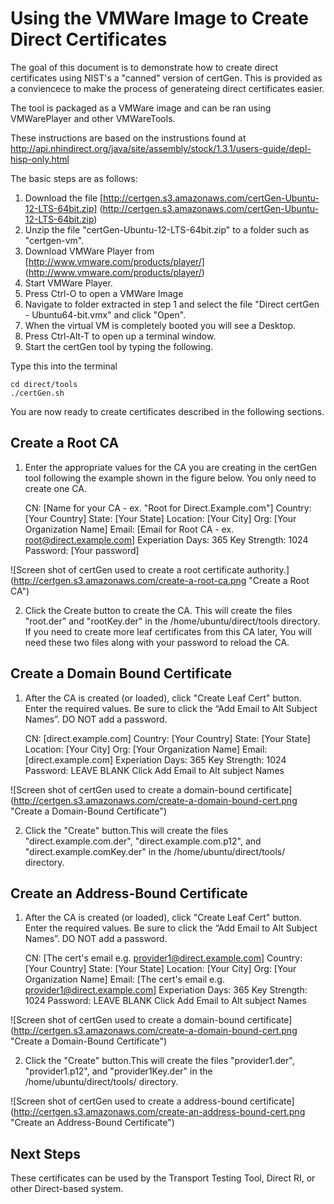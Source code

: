 Using the VMWare Image to Create Direct Certificates
====================================================

The goal of this document is to demonstrate how to create direct certificates
using NIST's a "canned" version of certGen. This is provided as a conviencece to
make the process of generateing direct certificates easier.

The tool is packaged as a VMWare image and can be ran using VMWarePlayer and
other VMWareTools.

These instructions are based on the instrustions found at
http://api.nhindirect.org/java/site/assembly/stock/1.3.1/users-guide/depl-hisp-only.html

The basic steps are as follows:

1. Download the file [http://certgen.s3.amazonaws.com/certGen-Ubuntu-12-LTS-64bit.zip]
(http://certgen.s3.amazonaws.com/certGen-Ubuntu-12-LTS-64bit.zip)
1. Unzip the file "certGen-Ubuntu-12-LTS-64bit.zip" to a folder such as "certgen-vm".
2. Download VMWare Player from [http://www.vmware.com/products/player/]
(http://www.vmware.com/products/player/)
3. Start VMWare Player.
4. Press Ctrl-O to open a VMWare Image
5. Navigate to folder extracted in step 1 and select the file
"Direct certGen - Ubuntu64-bit.vmx" and click "Open".
6. When the virtual VM is completely booted you will see a Desktop.
7. Press Ctrl-Alt-T to open up a terminal window.
8. Start the certGen tool by typing the following.

Type this into the terminal

    cd direct/tools
    ./certGen.sh


You are now ready to create certificates described in the following sections.


Create a Root CA
----------------

1. Enter the appropriate values for the CA you are creating in the certGen tool
following the example shown in the figure below. You only need to create one CA.


    CN:                 [Name for your CA - ex. "Root for Direct.Example.com"]
    Country:            [Your Country]
    State:              [Your State]
    Location:           [Your City]
    Org:                [Your Organization Name]
    Email:              [Email for Root CA - ex. root@direct.example.com]
    Experiation Days:   365
    Key Strength:       1024
    Password:           [Your password]

![Screen shot of certGen used to create a root certificate authority.]
(http://certgen.s3.amazonaws.com/create-a-root-ca.png
"Create a Root CA")


2. Click the Create button to create the CA. This will create the files
"root.der" and "rootKey.der" in the /home/ubuntu/direct/tools directory.
If you need to create more leaf certificates from this CA later, You will need
these two files along with your password to reload the CA.



Create a Domain Bound Certificate
--------------------------------

1. After the CA is created (or loaded), click "Create Leaf Cert" button. Enter
the required values. Be sure to click the “Add Email to Alt Subject Names”.
DO NOT add a password. 

    CN:                 [direct.example.com]
    Country:            [Your Country]
    State:              [Your State]
    Location:           [Your City]
    Org:                [Your Organization Name]
    Email:              [direct.example.com]
    Experiation Days:   365
    Key Strength:       1024
    Password:           LEAVE BLANK
    Click Add Email to Alt subject Names


![Screen shot of certGen used to create a domain-bound certificate]
(http://certgen.s3.amazonaws.com/create-a-domain-bound-cert.png
"Create a Domain-Bound Certificate")


2. Click the "Create" button.This will create the files "direct.example.com.der",
"direct.example.com.p12", and "direct.example.comKey.der" in the
/home/ubuntu/direct/tools/ directory.


Create an Address-Bound Certificate
-----------------------------------


1. After the CA is created (or loaded), click "Create Leaf Cert" button. Enter
the required values. Be sure to click the “Add Email to Alt Subject Names”.
DO NOT add a password. 

    CN:                 [The cert's email e.g. provider1@direct.example.com]
    Country:            [Your Country]
    State:              [Your State]
    Location:           [Your City]
    Org:                [Your Organization Name]
    Email:              [The cert's email e.g. provider1@direct.example.com]
    Experiation Days:   365
    Key Strength:       1024
    Password:           LEAVE BLANK
    Click Add Email to Alt subject Names


![Screen shot of certGen used to create a domain-bound certificate]
(http://certgen.s3.amazonaws.com/create-a-domain-bound-cert.png
"Create a Domain-Bound Certificate")


2. Click the "Create" button.This will create the files "provider1.der",
"provider1.p12", and "provider1Key.der" in the /home/ubuntu/direct/tools/
directory.





![Screen shot of certGen used to create a address-bound certificate]
(http://certgen.s3.amazonaws.com/create-an-address-bound-cert.png
"Create an Address-Bound Certificate")


Next Steps
----------

These certificates can be used by the Transport Testing Tool, Direct RI, or
other Direct-based system.

